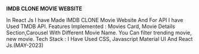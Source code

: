 **IMDB CLONE MOVIE WEBSITE**


In React Js I have Made IMDB CLONE Movie Website And For API I have Used TMDB API.
Features Implemented : Movies Card, Movie Details Section,Carousel With Different Movie Name.
You Can filter trending movie, new movie.
Tech Stack : I Have Used CSS, Javascript Material UI And React Js.(MAY-2023)

